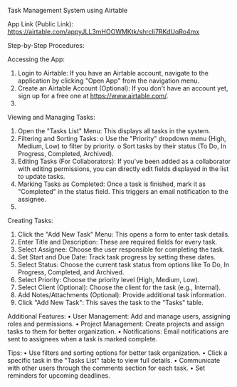 Task Management System using Airtable

App Link (Public Link): https://airtable.com/appyJLL3mHOOWMKtk/shrcIi7RKdUqRo4mx

Step-by-Step Procedures:

Accessing the App:
1.	Login to Airtable: If you have an Airtable account, navigate to the application by clicking "Open App" from the navigation menu.
2.	Create an Airtable Account (Optional): If you don't have an account yet, sign up for a free one at https://www.airtable.com/.
3.	
Viewing and Managing Tasks:
1.	Open the "Tasks List" Menu: This displays all tasks in the system.
2.	Filtering and Sorting Tasks:
o	Use the "Priority" dropdown menu (High, Medium, Low) to filter by priority.
o	Sort tasks by their status (To Do, In Progress, Completed, Archived).
3.	Editing Tasks (For Collaborators): If you've been added as a collaborator with editing permissions, you can directly edit fields displayed in the list to update tasks.
4.	Marking Tasks as Completed: Once a task is finished, mark it as "Completed" in the status field. This triggers an email notification to the assignee.
5.	
Creating Tasks:
1.	Click the "Add New Task" Menu: This opens a form to enter task details.
2.	Enter Title and Description: These are required fields for every task.
3.	Select Assignee: Choose the user responsible for completing the task.
4.	Set Start and Due Date: Track task progress by setting these dates.
5.	Select Status: Choose the current task status from options like To Do, In Progress, Completed, and Archived.
6.	Select Priority: Choose the priority level (High, Medium, Low).
7.	Select Client (Optional): Choose the client for the task (e.g., Internal).
8.	Add Notes/Attachments (Optional): Provide additional task information.
9.	Click "Add New Task": This saves the task to the "Tasks" table.
    
Additional Features:
•	User Management: Add and manage users, assigning roles and permissions.
•	Project Management: Create projects and assign tasks to them for better organization.
•	Notifications: Email notifications are sent to assignees when a task is marked complete.

Tips:
•	Use filters and sorting options for better task organization.
•	Click a specific task in the "Tasks List" table to view full details.
•	Communicate with other users through the comments section for each task.
•	Set reminders for upcoming deadlines.


